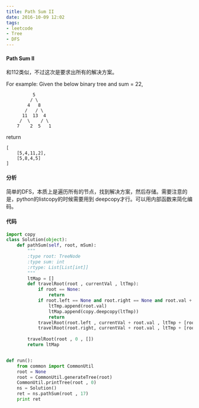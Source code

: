 ```yaml
---
title: Path Sum II 
date: 2016-10-09 12:02
tags:
- leetcode
- Tree
- DFS
---
```

#### Path Sum II

和112类似，不过这次是要求出所有的解决方案。

For example:
Given the below binary tree and sum = 22,

              5
             / \
            4   8
           /   / \
          11  13  4
         /  \    / \
        7    2  5   1
return

	[
   		[5,4,11,2],
   		[5,8,4,5]
	]

#### 分析

简单的DFS，本质上是遍历所有的节点，找到解决方案，然后存储。需要注意的是，python的listcopy的时候需要用到
deepcopy才行。可以用内部函数来简化编码。

#### 代码

```python
import copy
class Solution(object):
    def pathSum(self, root, mSum):
        """
        :type root: TreeNode
        :type sum: int
        :rtype: List[List[int]]
        """
        ltMap = []
        def travelRoot(root , currentVal , ltTmp):
            if root == None:
                return
            if root.left == None and root.right == None and root.val + currentVal == mSum:
                ltTmp.append(root.val)
                ltMap.append(copy.deepcopy(ltTmp))
                return
            travelRoot(root.left , currentVal + root.val , ltTmp + [root.val])
            travelRoot(root.right, currentVal + root.val , ltTmp + [root.val])
        
        travelRoot(root , 0 , [])
        return ltMap


def run():
    from common import CommonUtil
    root = None
    root = CommonUtil.generateTree(root)
    CommonUtil.printTree(root , 0)
    ns = Solution()
    ret = ns.pathSum(root , 17)
    print ret
```
